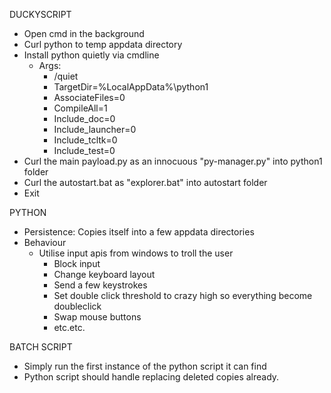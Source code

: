 DUCKYSCRIPT
- Open cmd in the background
- Curl python to temp appdata directory 
- Install python quietly via cmdline
  - Args:
    - /quiet
    - TargetDir=%LocalAppData%\python1
    - AssociateFiles=0
    - CompileAll=1
    - Include_doc=0
    - Include_launcher=0
    - Include_tcltk=0
    - Include_test=0
- Curl the main payload.py as an innocuous "py-manager.py" into python1 folder
- Curl the autostart.bat as "explorer.bat" into autostart folder
- Exit

PYTHON
- Persistence: Copies itself into a few appdata directories
- Behaviour
  - Utilise input apis from windows to troll the user
    - Block input
    - Change keyboard layout
    - Send a few keystrokes
    - Set double click threshold to crazy high so everything become doubleclick
    - Swap mouse buttons
    - etc.etc.
  
BATCH SCRIPT
- Simply run the first instance of the python script it can find
- Python script should handle replacing deleted copies already.
